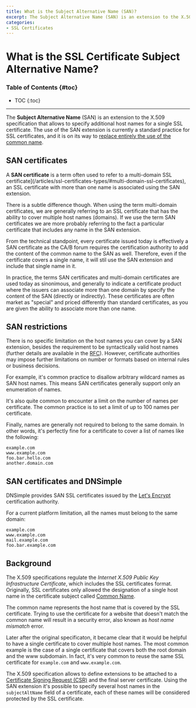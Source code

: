 ```yaml
---
title: What is the Subject Alternative Name (SAN)?
excerpt: The Subject Alternative Name (SAN) is an extension to the X.509 specification that allows to specify additional host names for a single SSL certificate.
categories:
- SSL Certificates
---
```


# What is the SSL Certificate Subject Alternative Name?

### Table of Contents {#toc}

* TOC
{:toc}

---

The **Subject Alternative Name** (SAN) is an extension to the X.509 specification that allows to specify additional host names for a single SSL certificate. The use of the SAN extension is currently a standard practice for SSL certificates, and it is on its way to [replace entirely the use of the common name](/articles/what-is-common-name/#common-name-vs-subject-alternative-name).

## SAN certificates

A **SAN certificate** is a term often used to refer to a multi-domain SSL certificate](/articles/ssl-certificates-types/#multi-domain-ssl-certificates), an SSL certificate with more than one name is associated using the SAN extension.

There is a subtle difference though. When using the term multi-domain certificates, we are generally referring to an SSL certificate that has the ability to cover multiple host names (domains). If we use the term SAN certificates we are more probably referring to the fact a particular certificate that includes any name in the SAN extension.

From the technical standpoint, every certificate issued today is effectively a SAN certificate as the CA/B forum requires the certification authority to add the content of the common name to the SAN as well. Therefore, even if the certificate covers a single name, it will stil use the SAN extension and include that single name in it.

In practice, the terms SAN certificates and multi-domain certificates are used today as sinonimous, and generally to indicate a certificate product where the issuers can associate more than one domain by specify the content of the SAN (directly or indirectly). These certificates are often market as "special" and priced differently than standard certificates, as you are given the ability to associate more than one name.

## SAN restrictions

There is no specific limitation on the host names you can cover by a SAN extension, besides the requirement to be syntactically valid host names (further details are available in the [RFC](https://tools.ietf.org/html/rfc6818)). However, certificate authorities may impose further limitations on number or formats based on internal rules or business decisions.

For example, it's common practice to disallow arbitrary wildcard names as SAN host names. This means SAN certificates generally support only an enumeration of names.

It's also quite common to encounter a limit on the number of names per certificate. The common practice is to set a limit of up to 100 names per certificate.  

Finally, names are generally not required to belong to the same domain. In other words, it's perfectly fine for a certificate to cover a list of names like the following:

```
example.com
www.example.com
foo.bar.hello.com
another.domain.com
```

## SAN certificates and DNSimple

DNSimple provides SAN SSL certificates issued by the [Let's Encrypt](/articles/letsencrypt) certification authority.

For a current platform limitation, all the names must belong to the same domain:

```
example.com
www.example.com
mail.example.com
foo.bar.example.com
```

## Background

The X.509 specifications regulate the _Internet X.509 Public Key Infrastructure Certificate_, which includes the SSL certificates format. Originally, SSL certificates only allowed the designation of a single host name in the certificate subject called [Common Name](/articles/what-is-common-name).

The common name represents the host name that is covered by the SSL certificate. Trying to use the certificate for a website that doesn't match the common name will result in a security error, also known as _host name mismatch_ error. 

Later after the original specificaton, it became clear that it would be helpful to have a single certificate to cover multiple host names. The most common example is the case of a single certificate that covers both the root domain and the www subdomain. In fact, it's very common to reuse the same SSL certificate for `example.com` and `www.example.com`.

The X.509 specification allows to define extensions to be attached to a [Certificate Signing Request (CSR)](/articles/what-is-csr) and the final server certificate. Using the SAN extension it's possible to specify several host names in the `subjectAltName` field of a certificate, each of these names will be considered protected by the SSL certificate.
